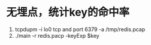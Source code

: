 # 无埋点，统计key的命中率

1. tcpdupm -i lo0 tcp and port 6379 -a /tmp/redis.pcap
2. ./main -r redis.pacp -keyExp $key


